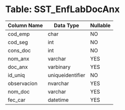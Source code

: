 # Table: SST_EnfLabDocAnx

| Column Name | Data Type | Nullable |
|-------------|-----------|----------|
| cod_emp | char | NO |
| cod_seg | int | NO |
| cons_doc | int | NO |
| nom_anx | varchar | YES |
| doc_anx | varbinary | YES |
| id_uniq | uniqueidentifier | NO |
| observacion | nvarchar | YES |
| nom_doc | varchar | YES |
| fec_car | datetime | YES |
